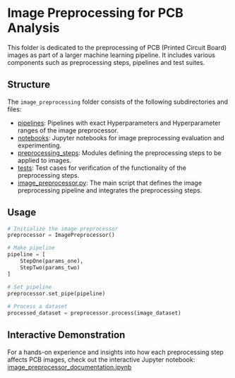 # Image Preprocessing for PCB Analysis

This folder is dedicated to the preprocessing of PCB (Printed Circuit Board) images as part of a larger machine learning pipeline. It includes various components such as preprocessing steps, pipelines and test suites.

## Structure

The `image_preprocessing` folder consists of the following subdirectories and files:

- [pipelines](./pipelines): Pipelines with exact Hyperparameters and Hyperparameter ranges of the image preprocessor.
- [notebooks](./notebooks): Jupyter notebooks for image preprocessing evaluation and experimenting.
- [preprocessing_steps](./preprocessing_steps): Modules defining the preprocessing steps to be applied to images.
- [tests](./tests): Test cases for verification of the functionality of the preprocessing steps.
- [image_preprocessor.py](./image_preprocessor.py): The main script that defines the image preprocessing pipeline and integrates the preprocessing steps.


## Usage
```python
# Initialize the image preprocessor
preprocessor = ImagePreprocessor()

# Make pipeline
pipeline = [
    StepOne(params_one),
    StepTwo(params_two)
]

# Set pipeline
preprocessor.set_pipe(pipeline)
 
# Process a dataset
processed_dataset = preprocessor.process(image_dataset)
```

## Interactive Demonstration
For a hands-on experience and insights into how each preprocessing step affects PCB images, check out the interactive Jupyter notebook: [image_preprocessor_documentation.ipynb](./notebooks/image_preprocessor_documentation.ipynb)

